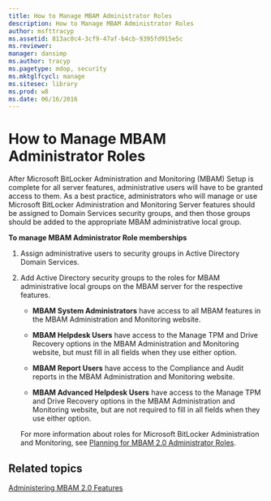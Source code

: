 ```yaml
---
title: How to Manage MBAM Administrator Roles
description: How to Manage MBAM Administrator Roles
author: msfttracyp
ms.assetid: 813ac0c4-3cf9-47af-b4cb-9395fd915e5c
ms.reviewer: 
manager: dansimp
ms.author: tracyp
ms.pagetype: mdop, security
ms.mktglfcycl: manage
ms.sitesec: library
ms.prod: w8
ms.date: 06/16/2016
---
```



# How to Manage MBAM Administrator Roles


After Microsoft BitLocker Administration and Monitoring (MBAM) Setup is complete for all server features, administrative users will have to be granted access to them. As a best practice, administrators who will manage or use Microsoft BitLocker Administration and Monitoring Server features should be assigned to Domain Services security groups, and then those groups should be added to the appropriate MBAM administrative local group.

**To manage MBAM Administrator Role memberships**

1.  Assign administrative users to security groups in Active Directory Domain Services.

2.  Add Active Directory security groups to the roles for MBAM administrative local groups on the MBAM server for the respective features.

    -   **MBAM System Administrators** have access to all MBAM features in the MBAM Administration and Monitoring website.

    -   **MBAM Helpdesk Users** have access to the Manage TPM and Drive Recovery options in the MBAM Administration and Monitoring website, but must fill in all fields when they use either option.

    -   **MBAM Report Users** have access to the Compliance and Audit reports in the MBAM Administration and Monitoring website.

    -   **MBAM Advanced Helpdesk Users** have access to the Manage TPM and Drive Recovery options in the MBAM Administration and Monitoring website, but are not required to fill in all fields when they use either option.

    For more information about roles for Microsoft BitLocker Administration and Monitoring, see [Planning for MBAM 2.0 Administrator Roles](planning-for-mbam-20-administrator-roles-mbam-2.md).

## Related topics


[Administering MBAM 2.0 Features](administering-mbam-20-features-mbam-2.md)

 

 





